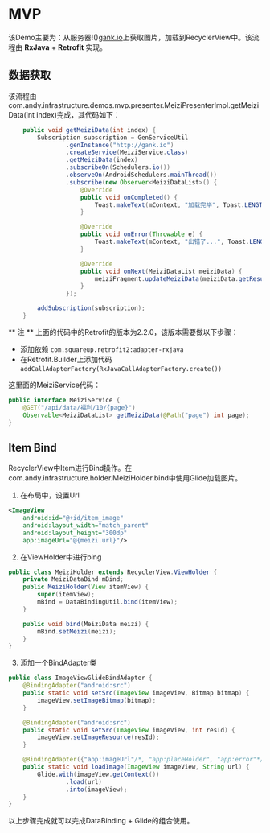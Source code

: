 # MVP #
该Demo主要为：从服务器!()[gank.io](http://gank.io)上获取图片，加载到RecyclerView中。该流程由 **RxJava** + **Retrofit** 实现。

## 数据获取 ##
该流程由com.andy.infrastructure.demos.mvp.presenter.MeiziPresenterImpl.getMeiziData(int index)完成，其代码如下：
``` Java
    public void getMeiziData(int index) {
        Subscription subscription = GenServiceUtil
                .genInstance("http://gank.io")
                .createService(MeiziService.class)
                .getMeiziData(index)
                .subscribeOn(Schedulers.io())
                .observeOn(AndroidSchedulers.mainThread())
                .subscribe(new Observer<MeiziDataList>() {
                    @Override
                    public void onCompleted() {
                        Toast.makeText(mContext, "加载完毕", Toast.LENGTH_SHORT).show();
                    }

                    @Override
                    public void onError(Throwable e) {
                        Toast.makeText(mContext, "出错了...", Toast.LENGTH_SHORT).show();
                    }

                    @Override
                    public void onNext(MeiziDataList meiziData) {
                        meiziFragment.updateMeiziData(meiziData.getResults());
                    }
                });

        addSubscription(subscription);
    }
```
** 注 ** 上面的代码中的Retrofit的版本为2.2.0，该版本需要做以下步骤：
 - 添加依赖 ``` com.squareup.retrofit2:adapter-rxjava ```
 - 在Retrofit.Builder上添加代码 ``` addCallAdapterFactory(RxJavaCallAdapterFactory.create()) ```

这里面的MeiziService代码：
``` Java
public interface MeiziService {
    @GET("/api/data/福利/10/{page}")
    Observable<MeiziDataList> getMeiziData(@Path("page") int page);
}
```

## Item Bind ##
RecyclerView中Item进行Bind操作。在com.andy.infrastructure.holder.MeiziHolder.bind中使用Glide加载图片。
1. 在布局中，设置Url
``` xml
<ImageView
    android:id="@+id/item_image"
    android:layout_width="match_parent"
    android:layout_height="300dp"
    app:imageUrl="@{meizi.url}"/>
```

2. 在ViewHolder中进行bing
``` Java
public class MeiziHolder extends RecyclerView.ViewHolder {
    private MeiziDataBind mBind;
    public MeiziHolder(View itemView) {
        super(itemView);
        mBind = DataBindingUtil.bind(itemView);
    }

    public void bind(MeiziData meizi) {
        mBind.setMeizi(meizi);
    }
}
```

3. 添加一个BindAdapter类
``` Java
public class ImageViewGlideBindAdapter {
    @BindingAdapter("android:src")
    public static void setSrc(ImageView imageView, Bitmap bitmap) {
        imageView.setImageBitmap(bitmap);
    }

    @BindingAdapter("android:src")
    public static void setSrc(ImageView imageView, int resId) {
        imageView.setImageResource(resId);
    }

    @BindingAdapter({"app:imageUrl"/*, "app:placeHolder", "app:error"*/})
    public static void loadImage(ImageView imageView, String url) {
        Glide.with(imageView.getContext())
                .load(url)
                .into(imageView);
    }
}
```

以上步骤完成就可以完成DataBinding + Glide的组合使用。